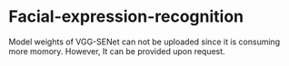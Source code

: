 # Facial-expression-recognition
Model weights of VGG-SENet can not be uploaded since it is consuming more momory. However, It can be provided upon request.
